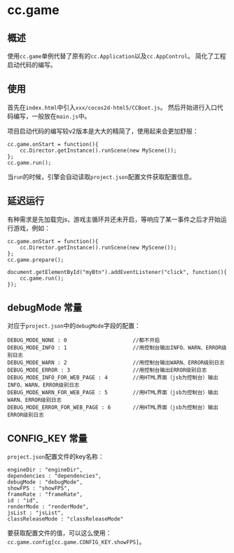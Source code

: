 # cc.game

## 概述

使用`cc.game`单例代替了原有的`cc.Application`以及`cc.AppControl`。
简化了工程启动代码的编写。

## 使用

首先在`index.html`中引入`xxx/cocos2d-html5/CCBoot.js`。
然后开始进行入口代码编写，一般放在`main.js`中。

项目启动代码的编写较v2版本是大大的精简了，使用起来会更加舒服：

```
cc.game.onStart = function(){
    cc.Director.getInstance().runScene(new MyScene());
};
cc.game.run();
```

当`run`的时候，引擎会自动读取`project.json`配置文件获取配置信息。

## 延迟运行

有种需求是先加载完js，游戏主循环并还未开启，等响应了某一事件之后才开始运行游戏，例如：

```
cc.game.onStart = function(){
    cc.Director.getInstance().runScene(new MyScene());
};
cc.game.prepare();

document.getElementById("myBtn").addEventListener("click", function(){
    cc.game.run();
});
```

## debugMode 常量

对应于`project.json`中的`debugMode`字段的配置：

```
DEBUG_MODE_NONE : 0                     //都不开启
DEBUG_MODE_INFO : 1                     //用控制台输出INFO、WARN、ERROR级别日志
DEBUG_MODE_WARN : 2                     //用控制台输出WARN、ERROR级别日志
DEBUG_MODE_ERROR : 3                    //用控制台输出ERROR级别日志
DEBUG_MODE_INFO_FOR_WEB_PAGE : 4        //用HTML界面（jsb为控制台）输出INFO、WARN、ERROR级别日志
DEBUG_MODE_WARN_FOR_WEB_PAGE : 5        //用HTML界面（jsb为控制台）输出WARN、ERROR级别日志
DEBUG_MODE_ERROR_FOR_WEB_PAGE : 6       //用HTML界面（jsb为控制台）输出ERROR级别日志
```

## CONFIG_KEY 常量

`project.json`配置文件的key名称：

```
engineDir : "engineDir",
dependencies : "dependencies",
debugMode : "debugMode",
showFPS : "showFPS",
frameRate : "frameRate",
id : "id",
renderMode : "renderMode",
jsList : "jsList",
classReleaseMode : "classReleaseMode"
```

要获取配置文件的值，可以这么使用：`cc.game.config[cc.game.CONFIG_KEY.showFPS]`。
